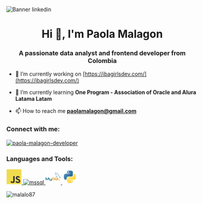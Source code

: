 ![Banner linkedin](https://github.com/Malalo87/Malalo87/assets/157773257/e551f37b-a53b-48b4-8d4b-22793ded0334)

 
 
<h1 align="center">Hi 👋, I'm Paola Malagon</h1>
<h3 align="center">A passionate data analyst and frontend developer from Colombia</h3>

- 🔭 I’m currently working on [https://ibagirlsdev.com/](https://ibagirlsdev.com/)

- 🌱 I’m currently learning **One Program - Association of Oracle and Alura Latama Latam**

- 📫 How to reach me **paolamalagon@gmail.com**

<h3 align="left">Connect with me:</h3>
<p align="left">
<a href="https://linkedin.com/in/paola-malagon-developer" target="blank"><img align="center" src="https://raw.githubusercontent.com/rahuldkjain/github-profile-readme-generator/master/src/images/icons/Social/linked-in-alt.svg" alt="paola-malagon-developer" height="30" width="40" /></a>
</p>

<h3 align="left">Languages and Tools:</h3>
<p align="left"> <a href="https://developer.mozilla.org/en-US/docs/Web/JavaScript" target="_blank" rel="noreferrer"> <img src="https://raw.githubusercontent.com/devicons/devicon/master/icons/javascript/javascript-original.svg" alt="javascript" width="40" height="40"/> </a> <a href="https://www.microsoft.com/en-us/sql-server" target="_blank" rel="noreferrer"> <img src="https://www.svgrepo.com/show/303229/microsoft-sql-server-logo.svg" alt="mssql" width="40" height="40"/> </a> <a href="https://www.mysql.com/" target="_blank" rel="noreferrer"> <img src="https://raw.githubusercontent.com/devicons/devicon/master/icons/mysql/mysql-original-wordmark.svg" alt="mysql" width="40" height="40"/> </a> <a href="https://www.python.org" target="_blank" rel="noreferrer"> <img src="https://raw.githubusercontent.com/devicons/devicon/master/icons/python/python-original.svg" alt="python" width="40" height="40"/> </a> </p>

<p><img align="center" src="https://github-readme-stats.vercel.app/api/top-langs?username=malalo87&show_icons=true&locale=en&layout=compact" alt="malalo87" /></p>
